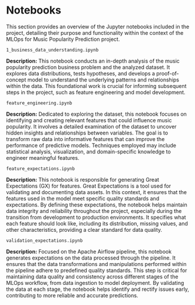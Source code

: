 # Notebooks
This section provides an overview of the Jupyter notebooks included in the project, detailing their purpose and functionality within the context of the MLOps for Music Popularity Prediction project.


`1_business_data_understanding.ipynb`

**Description:** This notebook conducts an in-depth analysis of the music popularity prediction business problem and the analyzed dataset. It explores data distributions, tests hypotheses, and develops a proof-of-concept model to understand the underlying patterns and relationships within the data. This foundational work is crucial for informing subsequent steps in the project, such as feature engineering and model development.


`feature_engineering.ipynb`

**Description:** Dedicated to exploring the dataset, this notebook focuses on identifying and creating relevant features that could influence music popularity. It involves a detailed examination of the dataset to uncover hidden insights and relationships between variables. The goal is to transform raw data into informative features that can improve the performance of predictive models. Techniques employed may include statistical analysis, visualization, and domain-specific knowledge to engineer meaningful features.


`feature_expectations.ipynb`

**Description:** This notebook is responsible for generating Great Expectations (GX) for features. Great Expectations is a tool used for validating and documenting data assets. In this context, it ensures that the features used in the model meet specific quality standards and expectations. By defining these expectations, the notebook helps maintain data integrity and reliability throughout the project, especially during the transition from development to production environments. It specifies what each feature should look like, including its distribution, missing values, and other characteristics, providing a clear standard for data quality.


`validation_expectations.ipynb`

**Description:** Focused on the Apache Airflow pipeline, this notebook generates expectations on the data processed through the pipeline. It ensures that the data transformations and manipulations performed within the pipeline adhere to predefined quality standards. This step is critical for maintaining data quality and consistency across different stages of the MLOps workflow, from data ingestion to model deployment. By validating the data at each stage, the notebook helps identify and rectify issues early, contributing to more reliable and accurate predictions.